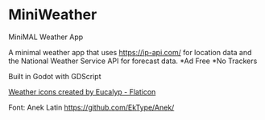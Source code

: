 # MiniWeather
MiniMAL Weather App

A minimal weather app that uses https://ip-api.com/ for location data and the National Weather Service API for forecast data. 
*Ad Free
*No Trackers

Built in Godot with GDScript

<a href="https://www.flaticon.com/free-icons/weather" title="weather icons">Weather icons created by Eucalyp - Flaticon</a>

Font: Anek Latin https://github.com/EkType/Anek/
